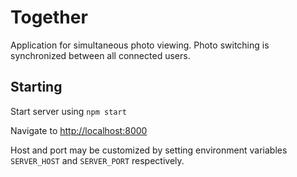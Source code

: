 Together
========

Application for simultaneous photo viewing. Photo switching is synchronized
 between all connected users.

## Starting

Start server using `npm start`

Navigate to [http://localhost:8000](http://localhost:8000)

Host and port may be customized by setting environment variables `SERVER_HOST`
and `SERVER_PORT` respectively.
